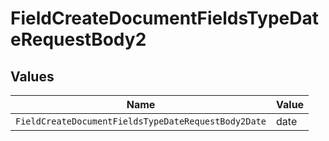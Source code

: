 # FieldCreateDocumentFieldsTypeDateRequestBody2


## Values

| Name                                                | Value                                               |
| --------------------------------------------------- | --------------------------------------------------- |
| `FieldCreateDocumentFieldsTypeDateRequestBody2Date` | date                                                |